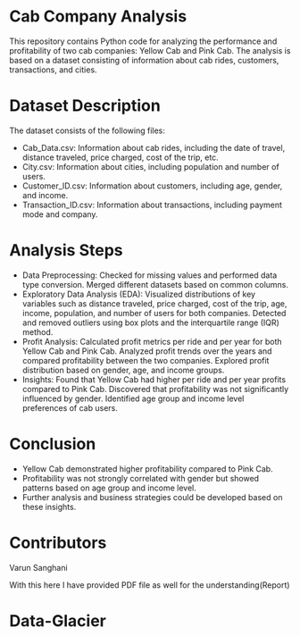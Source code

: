 # Cab Company Analysis
This repository contains Python code for analyzing the performance and profitability of two cab companies: Yellow Cab and Pink Cab. The analysis is based on a dataset consisting of information about cab rides, customers, transactions, and cities.

# Dataset Description
The dataset consists of the following files:
- Cab_Data.csv: Information about cab rides, including the date of travel, distance traveled, price charged, cost of the trip, etc.
- City.csv: Information about cities, including population and number of users.
- Customer_ID.csv: Information about customers, including age, gender, and income.
- Transaction_ID.csv: Information about transactions, including payment mode and company.

# Analysis Steps
  - Data Preprocessing:
  Checked for missing values and performed data type conversion.
  Merged different datasets based on common columns.
  - Exploratory Data Analysis (EDA):
  Visualized distributions of key variables such as distance traveled, price charged, cost of the trip, age, income, population, and number of users for both companies.
  Detected and removed outliers using box plots and the interquartile range (IQR) method.
  - Profit Analysis:
  Calculated profit metrics per ride and per year for both Yellow Cab and Pink Cab.
  Analyzed profit trends over the years and compared profitability between the two companies.
  Explored profit distribution based on gender, age, and income groups.
  - Insights:
  Found that Yellow Cab had higher per ride and per year profits compared to Pink Cab.
  Discovered that profitability was not significantly influenced by gender.
  Identified age group and income level preferences of cab users.

# Conclusion
- Yellow Cab demonstrated higher profitability compared to Pink Cab.
- Profitability was not strongly correlated with gender but showed patterns based on age group and income level.
- Further analysis and business strategies could be developed based on these insights.

# Contributors
Varun Sanghani

With this here I have provided PDF file as well for the understanding(Report)
# Data-Glacier

